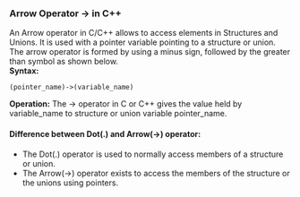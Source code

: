 
### Arrow Operator -> in C++ 
An Arrow operator in C/C++ allows to access elements in Structures and Unions. It is used with a pointer variable pointing to a structure or union. The arrow operator is formed by using a minus sign, followed by the greater than symbol as shown below.             
**Syntax:**
```
(pointer_name)->(variable_name)
```
**Operation:** The -> operator in C or C++ gives the value held by variable_name to structure or union variable pointer_name.         
#### Difference between Dot(.) and Arrow(->) operator:
- The Dot(.) operator is used to normally access members of a structure or union.
- The Arrow(->) operator exists to access the members of the structure or the unions using pointers.

